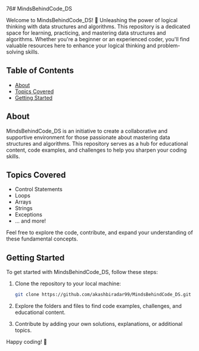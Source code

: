 76# MindsBehindCode_DS

Welcome to MindsBehindCode_DS! 🚀
Unleashing the power of logical thinking with data structures and algorithms. 
This repository is a dedicated space for learning, practicing, and mastering data structures and algorithms. Whether you're a beginner or an experienced coder, you'll find valuable resources here to enhance your logical thinking and problem-solving skills.

## Table of Contents

- [About](#about)
- [Topics Covered](#topics-covered)
- [Getting Started](#getting-started)

## About

MindsBehindCode_DS is an initiative to create a collaborative and supportive environment for those passionate about mastering data structures and algorithms. This repository serves as a hub for educational content, code examples, and challenges to help you sharpen your coding skills.

## Topics Covered

- Control Statements
- Loops
- Arrays
- Strings
- Exceptions
- ... and more!

Feel free to explore the code, contribute, and expand your understanding of these fundamental concepts.

## Getting Started

To get started with MindsBehindCode_DS, follow these steps:

1. Clone the repository to your local machine:

    ```bash
    git clone https://github.com/akashbiradar99/MindsBehindCode_DS.git
    ```

2. Explore the folders and files to find code examples, challenges, and educational content.

3. Contribute by adding your own solutions, explanations, or additional topics.

Happy coding! 🚀

